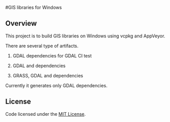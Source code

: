 #GIS libraries for Windows

## Overview

This project is to build GIS libraries on Windows
using vcpkg and AppVeyor.

There are several type of artifacts.

1. GDAL dependencies for GDAL CI test

2. GDAL and dependencies

3. GRASS, GDAL and dependencies

Currently it generates only GDAL dependencies.

## License

Code licensed under the [MIT License](LICENSE.txt).

